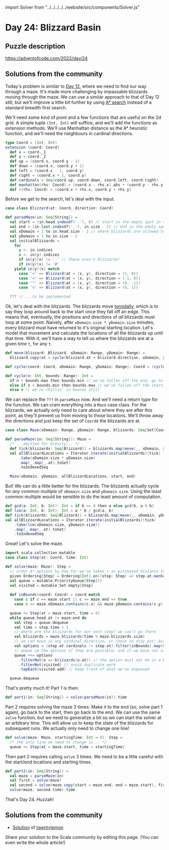 import Solver from "../../../../../website/src/components/Solver.js"

# Day 24: Blizzard Basin

## Puzzle description

https://adventofcode.com/2022/day/24

## Solutions from the community

Today's problem is similar to [Day 12](https://scalacenter.github.io/scala-advent-of-code/2022/puzzles/day12), where we need to find our way through a maze. It's made more challenging by impassable blizzards moving through the maze. We can use a similar approach to that of Day 12 still, but we'll improve a little bit further by using [A* search](https://en.wikipedia.org/wiki/A*_search_algorithm) instead of a standard breadth first search.

We'll need some kind of point and a few functions that are useful on the 2d grid. A simple tuple `(Int, Int)` will suffice, and we'll add the functions as extension methods. We'll use Manhattan distance as the A* heuristic function, and we'll need the neighbours in cardinal directions.
```scala
type Coord = (Int, Int)
extension (coord: Coord)
  def x = coord._1
  def y = coord._2
  def up = (coord.x, coord.y - 1)
  def down = (coord.x, coord.y + 1)
  def left = (coord.x - 1, coord.y)
  def right = (coord.x + 1, coord.y)
  def cardinals = Seq(coord.up, coord.down, coord.left, coord.right)
  def manhattan(rhs: Coord) = (coord.x - rhs.x).abs + (coord.y - rhs.y).abs
  def +(rhs: Coord) = (coord.x + rhs.x, coord.y + rhs.y)
```

Before we get to the search, let's deal with the input.
```scala
case class Blizzard(at: Coord, direction: Coord)

def parseMaze(in: Seq[String]) =
  val start = (in.head.indexOf('.'), 0) // start in the empty spot in the top row
  val end = (in.last.indexOf('.'), in.size - 1) // end in the empty spot in the bottom row
  val xDomain = 1 to in.head.size - 2 // where blizzards are allowed to go
  val yDomain = 1 to in.size - 2
  val initialBlizzards =
    for
      y <- in.indices
      x <- in(y).indices
      if in(y)(x) != '.' // these aren't blizzards!
      if in(y)(x) != '#'
    yield in(y)(x) match
      case '>' => Blizzard(at = (x, y), direction = (1, 0))
      case '<' => Blizzard(at = (x, y), direction = (-1, 0))
      case '^' => Blizzard(at = (x, y), direction = (0, -1))
      case 'v' => Blizzard(at = (x, y), direction = (0, 1))

  ??? // ...to be implemented
```

Ok, let's deal with the blizzards. The blizzards move [toroidally](https://en.wikipedia.org/wiki/Toroid), which is to say they loop around back to the start once they fall off an edge. This means that, eventually, the positions and directions of _all_ blizzards must loop at some point. Naively, after `xDomain.size * yDomain.size` minutes, every blizzard must have returned to it's original starting location. Let's model that movement and calculate the locations of all the blizzards up until that time. With it, we'll have a way to tell us where the blizzards are at a given time `t`, for any `t`.

```scala
def move(blizzard: Blizzard, xDomain: Range, yDomain: Range) =
  blizzard.copy(at = cycle(blizzard.at + blizzard.direction, xDomain, yDomain))

def cycle(coord: Coord, xDomain: Range, yDomain: Range): Coord = (cycle(coord.x, xDomain), cycle(coord.y, yDomain))

def cycle(n: Int, bounds: Range): Int =
  if n > bounds.max then bounds.min // we've fallen off the end, go to start
  else if n < bounds.min then bounds.max // we've fallen off the start, go to the end
  else n // we're chillin' in bounds still
```

We can replace the `???` in `parseMaze` now. And we'll need a return type for the function. We can cram everything into a `Maze` case class. For the blizzards, we actually only need to care about where they are after this point, as they'll prevent us from moving to those locations. We'll throw away the directions and just keep the set of `Coord`s the blizzards are at.
```scala
case class Maze(xDomain: Range, yDomain: Range, blizzards: Seq[Set[Coord]], start: Coord, end: Coord)

def parseMaze(in: Seq[String]): Maze =
  /* ...omitted for brevity... */
  def tick(blizzards: Seq[Blizzard]) = blizzards.map(move(_, xDomain, yDomain))
  val allBlizzardLocations = Iterator.iterate(initialBlizzards)(tick)
      .take(xDomain.size * yDomain.size)
      .map(_.map(_.at).toSet)
      .toIndexedSeq

  Maze(xDomain, yDomain, allBlizzardLocations, start, end)
```

But! We can do a little better for the blizzards. The blizzards actually cycle for _any common multiple_ of `xDomain.size` and `yDomain.size`. Using the least common multiple would be sensible to do the least amount of computation.

```scala
def gcd(a: Int, b: Int): Int = if b == 0 then a else gcd(b, a % b)
def lcm(a: Int, b: Int): Int = a * b / gcd(a, b)
def tick(blizzards: Seq[Blizzard]) = blizzards.map(move(_, xDomain, yDomain))
val allBlizzardLocations = Iterator.iterate(initialBlizzards)(tick)
    .take(lcm(xDomain.size, yDomain.size))
    .map(_.map(_.at).toSet)
    .toIndexedSeq
```

Great! Let's solve the maze.

```scala
import scala.collection.mutable
case class Step(at: Coord, time: Int)

def solve(maze: Maze): Step =
  // order A* options by how far we've taken + an estimated distance to the end
  given Ordering[Step] = Ordering[Int].on((step: Step) => step.at.manhattan(maze.end) + step.time).reverse
  val queue = mutable.PriorityQueue[Step]()
  val visited = mutable.Set.empty[Step]
  
  def inBounds(coord: Coord) = coord match
    case c if c == maze.start || c == maze.end => true
    case c => maze.xDomain.contains(c.x) && maze.yDomain.contains(c.y)

  queue += Step(at = maze.start, time = 0)
  while queue.head.at != maze.end do
    val step = queue.dequeue
    val time = step.time + 1
    // where are the blizzards for our next step? we can't go there
    val blizzards = maze.blizzards(time % maze.blizzards.size)
    // we can move in any cardinal direction, or chose to stay put; but it needs to be in the maze
    val options = (step.at.cardinals :+ step.at).filter(inBounds).map(Step(_, time))
    // queue up the options if they are possible; and if we have not already queued them
    queue ++= options
      .filterNot(o => blizzards(o.at)) // the option must not be in a blizzard
      .filterNot(visited) // avoid duplicate work
      .tapEach(visited.add) // keep track of what we've enqueued

  queue.dequeue
```

That's pretty much it! Part 1 is then:

```scala
def part1(in: Seq[String]) = solve(parseMaze(in)).time
```

Part 2 requires solving the maze 3 times. Make it to the end (so, solve part 1 again), go back to the start, then go back to the end. We can use the same `solve` function, but we need to generalize a bit so we can start the solver at an arbitrary time. This will allow us to keep the state of the blizzards for subsequent runs. We actually only need to change one line!

```scala
def solve(maze: Maze, startingTime: Int = 0): Step =
  /* the only line we need to change is... */
  queue += Step(at = maze.start, time = startingTime)
```

Then part 2 requires calling `solve` 3 times. We need to be a little careful with the start/end locations and starting times.

```scala
def part2(in: Seq[String]) =
  val maze = parseMaze(in)
  val first = solve(maze)
  val second = solve(maze.copy(start = maze.end, end = maze.start), first.time)
  solve(maze, second.time).time
```

That's Day 24. Huzzah!

## Solutions from the community
- [Solution](https://github.com/twentylemon/advent-of-code/blob/main/src/test/scala/org/lemon/advent/year2022/Day24Test.scala) of [twentylemon](https://github.com/twentylemon)


Share your solution to the Scala community by editing this page. (You can even write the whole article!)
